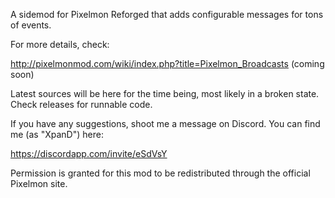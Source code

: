 A sidemod for Pixelmon Reforged that adds configurable messages for tons of events.

For more details, check:

http://pixelmonmod.com/wiki/index.php?title=Pixelmon_Broadcasts (coming soon)

Latest sources will be here for the time being, most likely in a broken state. Check releases for runnable code.

If you have any suggestions, shoot me a message on Discord. You can find me (as "XpanD") here:

https://discordapp.com/invite/eSdVsY

Permission is granted for this mod to be redistributed through the official Pixelmon site.
